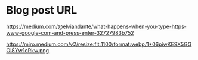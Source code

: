 # Blog post URL

https://medium.com/@elviandante/what-happens-when-you-type-https-www-google-com-and-press-enter-32727983b752

https://miro.medium.com/v2/resize:fit:1100/format:webp/1*06piwKE9X5GGOl8Yw1oRkw.png